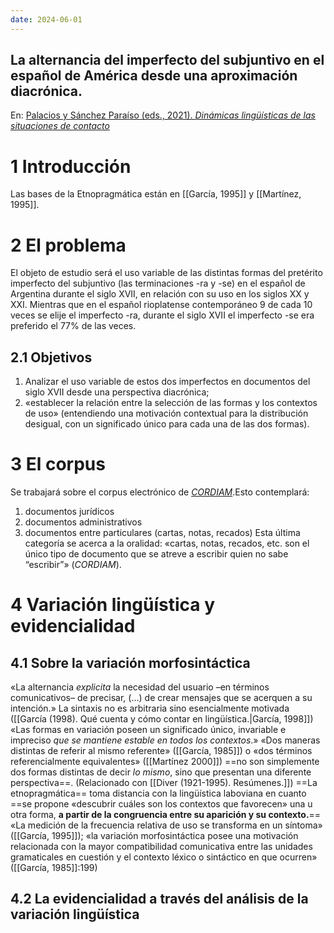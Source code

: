```yaml
---
date: 2024-06-01
---
```

## La alternancia del imperfecto del subjuntivo en el español de América desde una aproximación diacrónica.

En: [Palacios y Sánchez Paraíso (eds., 2021). _Dinámicas lingüísticas de las situaciones de contacto_](https://www.degruyter.com/document/doi/10.1515/9783110701364/html)
# 1 Introducción
Las bases de la Etnopragmática están en [[García, 1995]] y [[Martínez, 1995]]. 
# 2 El problema
El objeto de estudio será el uso variable de las distintas formas del pretérito imperfecto del subjuntivo (las terminaciones -ra y -se) en el español de Argentina durante el siglo XVII, en relación con su uso en los siglos XX y XXI.
Mientras que en el español rioplatense contemporáneo 9 de cada 10 veces se elije el imperfecto -ra, durante el siglo XVII el imperfecto -se era preferido el 77% de las veces. 
## 2.1 Objetivos
1) Analizar el uso variable de estos dos imperfectos en documentos del siglo XVII desde una perspectiva diacrónica;
2) «establecer la relación entre la selección de las formas y los contextos de uso» (entendiendo una motivación contextual para la distribución desigual, con un significado único para cada una de las dos formas).
# 3 El corpus
Se trabajará sobre el corpus electrónico de [_CORDIAM_](cordiam.org).Esto contemplará:
1) documentos jurídicos
2) documentos administrativos
3) documentos entre particulares (cartas, notas, recados)
Esta última categoría se acerca a la oralidad: «cartas, notas, recados, etc. son el único tipo de documento que se atreve a escribir quien no sabe “escribir”» (_CORDIAM_).
# 4 Variación lingüística y evidencialidad
## 4.1 Sobre la variación morfosintáctica
«La alternancia _explicita_ la necesidad del usuario –en términos comunicativos– de precisar, (…) de crear mensajes que se acerquen a su intención.»
La sintaxis no es arbitraria sino esencialmente motivada ([[García (1998). Qué cuenta y cómo contar en lingüística.|García, 1998]])
«Las formas en variación poseen un significado único, invariable e impreciso _que se mantiene estable en todos los contextos_.» 
«Dos maneras distintas de referir al mismo referente» ([[García, 1985]]) o «dos términos referencialmente equivalentes» ([[Martínez 2000]]) ==no son simplemente dos formas distintas de decir _lo mismo_, sino que presentan una diferente perspectiva==. (Relacionado con [[Diver (1921-1995). Resúmenes.]])
==La etnopragmática== toma distancia con la lingüística laboviana en cuanto ==se propone «descubrir cuáles son los contextos que favorecen» una u otra forma, **a partir de la congruencia entre su aparición y su contexto.**==
«La medición de la frecuencia relativa de uso se transforma en un síntoma» ([[García, 1995]]); «la variación morfosintáctica posee una motivación relacionada con la mayor compatibilidad comunicativa entre las unidades gramaticales en cuestión y el contexto léxico o sintáctico en que ocurren» ([[García, 1985]]:199)
## 4.2 La evidencialidad a través del análisis de la variación lingüística

